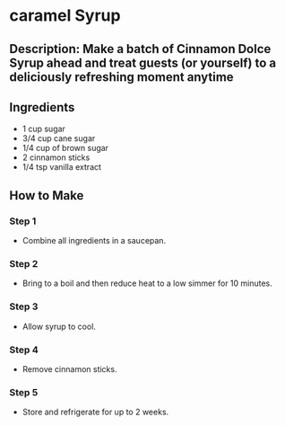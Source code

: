 # caramel Syrup

## Description: Make a batch of Cinnamon Dolce Syrup ahead and treat guests (or yourself) to a deliciously refreshing moment anytime

## Ingredients

- 1 cup sugar
- 3/4 cup cane sugar
- 1/4 cup of brown sugar
- 2 cinnamon sticks
- 1/4 tsp vanilla extract

## How to Make

### Step 1

- Combine all ingredients in a saucepan.

### Step 2

- Bring to a boil and then reduce heat to a low simmer for 10 minutes.

### Step 3

- Allow syrup to cool.

### Step 4

- Remove cinnamon sticks.

### Step 5

- Store and refrigerate for up to 2 weeks.
